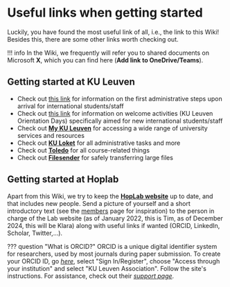 # Useful links when getting started 

Luckily, you have found the most useful link of all, i.e., the link to this Wiki! Besides this, there are some other links worth checking out. 

!!! info
    In the Wiki, we frequently will refer you to shared documents on Microsoft **X**, which you can find here (**Add link to OneDrive/Teams**).

## Getting started at KU Leuven

- Check out [this link](https://admin.kuleuven.be/personeel/english/international_staff/first_steps_upon_arrival) for information on the first administrative steps upon arrival for international students/staff
- Check out [this link](https://www.kuleuven.be/english/stuvo/pangaea/orientation-days) for information on welcome activities (KU Leuven Orientation Days) specifically aimed for new international students/staff
- Check out [**My KU Leuven**](https://admin.kuleuven.be/mykuleuven/en/mykuleuven) for accessing a wide range of university services and resources
- Check out [**KU Loket**](https://www.kuleuven.be/kuloket) for all administrative tasks and more
- Check out [**Toledo**](https://www.kuleuven.be/toledo) for all course-related things
- Check out [**Filesender**](https://filesender.belnet.be/) for safely transferring large files

## Getting started at Hoplab

Apart from this Wiki, we try to keep the [**HopLab website**](https://www.hoplab.be/) up to date, and that includes new people. Send a picture of yourself and a short introductory text (see the [members](https://www.hoplab.be/people/) page for inspiration) to the person in charge of the Lab website (as of January 2022, this is Tim, as of December 2024, this will be Klara) along with useful links if wanted (ORCID, LinkedIn, Scholar, Twitter,…).

??? question "What is ORCID?"
    ORCID is a unique digital identifier system for researchers, used by most journals during paper submission. To create your ORCID ID, go [*here*](https://orcid.org/), select "Sign In/Register", choose "Access through your institution" and select "KU Leuven Association". Follow the site's instructions. For assistance, check out their [*support page*](https://support.orcid.org/hc/en-us/articles/360006897454-How-do-I-register-for-an-ORCID-ID).
